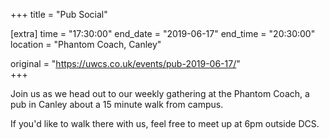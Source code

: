 +++
title = "Pub Social"

[extra]
time = "17:30:00"
end_date = "2019-06-17"
end_time = "20:30:00"
location = "Phantom Coach, Canley"

original = "https://uwcs.co.uk/events/pub-2019-06-17/"    
+++

Join us as we head out to our weekly gathering at the Phantom Coach, a pub in Canley about a 15 minute walk from campus.

If you'd like to walk there with us, feel free to meet up at 6pm outside DCS.

